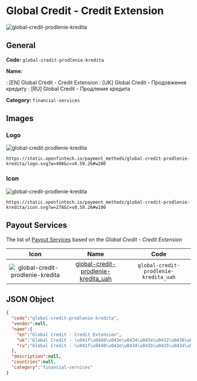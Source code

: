
# Global Credit - Credit Extension 
![global-credit-prodlenie-kredita](https://static.openfintech.io/payment_methods/global-credit-prodlenie-kredita/logo.svg?w=400&c=v0.59.26#w200)  

## General 
**Code:** `global-credit-prodlenie-kredita` 
 
**Name:** 
 
:	[EN] Global Credit - Credit Extension 
:	[UK] Global Credit - Продовження кредиту 
:	[RU] Global Credit - Продление кредита 
 
**Category:** `financial-services` 
 

## Images 

### Logo 
![global-credit-prodlenie-kredita](https://static.openfintech.io/payment_methods/global-credit-prodlenie-kredita/logo.svg?w=400&c=v0.59.26#w200)  

```
https://static.openfintech.io/payment_methods/global-credit-prodlenie-kredita/logo.svg?w=400&c=v0.59.26#w200
```  

### Icon 
![global-credit-prodlenie-kredita](https://static.openfintech.io/payment_methods/global-credit-prodlenie-kredita/icon.svg?w=278&c=v0.59.26#w100)  

```
https://static.openfintech.io/payment_methods/global-credit-prodlenie-kredita/icon.svg?w=278&c=v0.59.26#w100
```  

## Payout Services 
 
The list of [Payout Services](/payout-services/) based on the _Global Credit - Credit Extension_ 

|Icon|Name|Code| 
|:---:|:---:|:---:| 
|![global-credit-prodlenie-kredita](https://static.openfintech.io/payout_methods/global-credit-prodlenie-kredita/icon.png?w=278&c=v0.59.26#w40) |[global-credit-prodlenie-kredita_uah](/payout-services/global-credit-prodlenie-kredita_uah/)|`global-credit-prodlenie-kredita_uah`| 
 

## JSON Object 

```json
{
  "code":"global-credit-prodlenie-kredita",
  "vendor":null,
  "name":{
    "en":"Global Credit - Credit Extension",
    "uk":"Global Credit - \u041f\u0440\u043e\u0434\u043e\u0432\u0436\u0435\u043d\u043d\u044f \u043a\u0440\u0435\u0434\u0438\u0442\u0443",
    "ru":"Global Credit - \u041f\u0440\u043e\u0434\u043b\u0435\u043d\u0438\u0435 \u043a\u0440\u0435\u0434\u0438\u0442\u0430"
  },
  "description":null,
  "countries":null,
  "category":"financial-services"
}
```  
